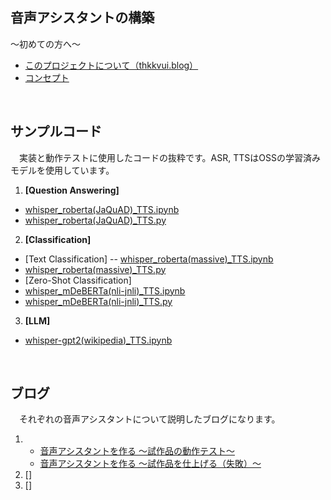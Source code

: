 ## **音声アシスタントの構築**

〜初めての方へ〜
- [このプロジェクトについて（thkkvui.blog）](https://thkkvui.blog/2023/04/19/post7/)
- [コンセプト](https://github.com/thkkvui/Deploy_my_VUI)

&emsp;

## **サンプルコード**

　実装と動作テストに使用したコードの抜粋です。ASR, TTSはOSSの学習済みモデルを使用しています。

1. **[Question Answering]** 
 - [whisper_roberta(JaQuAD)_TTS.ipynb](https://github.com/thkkvui/voice_assistant/blob/main/src/ASR_NLU_TTS/nb/whisper_roberta(JaQuAD)_TTS.ipynb)
 - [whisper_roberta(JaQuAD)_TTS.py](https://github.com/thkkvui/voice_assistant/blob/main/src/ASR_NLU_TTS/python/whisper_roberta(JaQuAD)_TTS.py)
2. **[Classification]**
 - [Text Classification]
  -- [whisper_roberta(massive)_TTS.ipynb]()
  - [whisper_roberta(massive)_TTS.py]()
 - [Zero-Shot Classification]
  - [whisper_mDeBERTa(nli-jnli)_TTS.ipynb]()
  - [whisper_mDeBERTa(nli-jnli)_TTS.py]()
3. **[LLM]**
 - [whisper-gpt2(wikipedia)_TTS.ipynb]()

&emsp;

## **ブログ**

　それぞれの音声アシスタントについて説明したブログになります。

1. - [音声アシスタントを作る 〜試作品の動作テスト〜](https://thkkvui.blog/2023/07/30/post26/)
   - [音声アシスタントを作る 〜試作品を仕上げる（失敗）〜](https://thkkvui.blog/2023/09/14/post29/)
2. []
3. []
